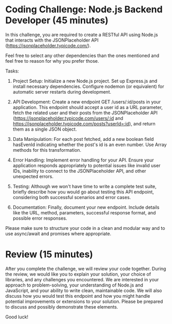 # Coding Challenge: Node.js Backend Developer (45 minutes)
In this challenge, you are required to create a RESTful API using Node.js that interacts with the JSONPlaceholder API (https://jsonplaceholder.typicode.com/).

Feel free to select any other dependencies than the ones mentioned and feel free to reason for why you prefer those.

Tasks:
1. Project Setup:
Initialize a new Node.js project. Set up Express.js and install necessary dependencies. Configure nodemon (or equivalent) for automatic server restarts during development.

2. API Development:
Create a new endpoint GET /users/:id/posts in your application. This endpoint should accept a user id as a URL parameter, fetch the related user and their posts from the JSONPlaceholder API (https://jsonplaceholder.typicode.com/users/:id and https://jsonplaceholder.typicode.com/posts?userId=:id), and return them as a single JSON object.

3. Data Manipulation:
For each post fetched, add a new boolean field hasEvenId indicating whether the post's id is an even number. Use Array methods for this transformation.

4. Error Handling:
Implement error handling for your API. Ensure your application responds appropriately to potential issues like invalid user IDs, inability to connect to the JSONPlaceholder API, and other unexpected errors.

5. Testing:
Although we won't have time to write a complete test suite, briefly describe how you would go about testing this API endpoint, considering both successful scenarios and error cases.

6. Documentation:
Finally, document your new endpoint. Include details like the URL, method, parameters, successful response format, and possible error responses.

Please make sure to structure your code in a clean and modular way and to use async/await and promises where appropriate.

# Review (15 minutes)
After you complete the challenge, we will review your code together. During the review, we would like you to explain your solution, your choice of libraries, and any challenges you encountered. We are interested in your approach to problem-solving, your understanding of Node.js and JavaScript, and your ability to write clean, maintainable code. We will also discuss how you would test this endpoint and how you might handle potential improvements or extensions to your solution. Please be prepared to discuss and possibly demonstrate these elements.

Good luck!
